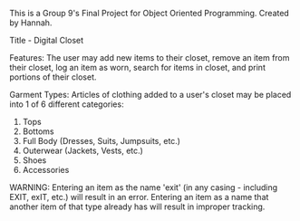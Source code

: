 This is a Group 9's Final Project for Object Oriented Programming.
Created by Hannah.

Title - Digital Closet

Features:
The user may add new items to their closet, remove an item from their closet,
log an item as worn, search for items in closet, and print portions of their 
closet.

Garment Types:
Articles of clothing added to a user's closet may be placed into
1 of 6 different categories:
1) Tops
2) Bottoms
3) Full Body (Dresses, Suits, Jumpsuits, etc.)
4) Outerwear (Jackets, Vests, etc.)
5) Shoes
6) Accessories

WARNING:
Entering an item as the name 'exit' (in any casing - including EXIT, exIT, etc.)
will result in an error.
Entering an item as a name that another item of that type already has will
result in improper tracking.
